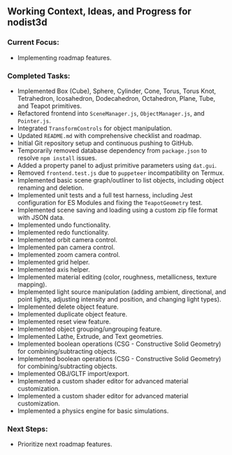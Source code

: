 ## Working Context, Ideas, and Progress for nodist3d

### Current Focus:
- Implementing roadmap features.

### Completed Tasks:
- Implemented Box (Cube), Sphere, Cylinder, Cone, Torus, Torus Knot, Tetrahedron, Icosahedron, Dodecahedron, Octahedron, Plane, Tube, and Teapot primitives.
- Refactored frontend into `SceneManager.js`, `ObjectManager.js`, and `Pointer.js`.
- Integrated `TransformControls` for object manipulation.
- Updated `README.md` with comprehensive checklist and roadmap.
- Initial Git repository setup and continuous pushing to GitHub.
- Temporarily removed database dependency from `package.json` to resolve `npm install` issues.
- Added a property panel to adjust primitive parameters using `dat.gui`.
- Removed `frontend.test.js` due to `puppeteer` incompatibility on Termux.
- Implemented basic scene graph/outliner to list objects, including object renaming and deletion.
- Implemented unit tests and a full test harness, including Jest configuration for ES Modules and fixing the `TeapotGeometry` test.
- Implemented scene saving and loading using a custom zip file format with JSON data.
- Implemented undo functionality.
- Implemented redo functionality.
- Implemented orbit camera control.
- Implemented pan camera control.
- Implemented zoom camera control.
- Implemented grid helper.
- Implemented axis helper.
- Implemented material editing (color, roughness, metallicness, texture mapping).
- Implemented light source manipulation (adding ambient, directional, and point lights, adjusting intensity and position, and changing light types).
- Implemented delete object feature.
- Implemented duplicate object feature.
- Implemented reset view feature.
- Implemented object grouping/ungrouping feature.
- Implemented Lathe, Extrude, and Text geometries.
- Implemented boolean operations (CSG - Constructive Solid Geometry) for combining/subtracting objects.
- Implemented boolean operations (CSG - Constructive Solid Geometry) for combining/subtracting objects.
- Implemented OBJ/GLTF import/export.
- Implemented a custom shader editor for advanced material customization.
- Implemented a custom shader editor for advanced material customization.
- Implemented a physics engine for basic simulations.

### Next Steps:
- Prioritize next roadmap features.

